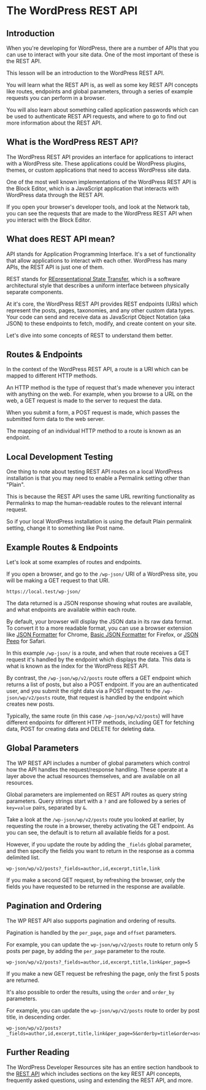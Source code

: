 # The WordPress REST API

## Introduction

When you're developing for WordPress, there are a number of APIs that you can use to interact with your site data. One of the most important of these is the REST API.

This lesson will be an introduction to the WordPress REST API. 

You will learn what the REST API is, as well as some key REST API concepts like routes, endpoints and global parameters, through a series of example requests you can perform in a browser. 

You will also learn about something called application passwords which can be used to authenticate REST API requests, and where to go to find out more information about the REST API.

## What is the WordPress REST API?

The WordPress REST API provides an interface for applications to interact with a WordPress site. These applications could be WordPress plugins, themes, or custom applications that need to access WordPress site data.

One of the most well known implementations of the WordPress REST API is the Block Editor, which is a JavaScript application that interacts with WordPress data through the REST API.

If you open your browser's developer tools, and look at the Network tab, you can see the requests that are made to the WordPress REST API when you interact with the Block Editor.

## What does REST API mean?

API stands for Application Programming Interface. It's a set of functionality that allow applications to interact with each other. WordPress has many APIs, the REST API is just one of them.

REST stands for [REpresentational State Transfer](https://en.wikipedia.org/wiki/Representational_state_transfer), which is a software architectural style that describes a uniform interface between physically separate components.

At it's core, the WordPress REST API provides REST endpoints (URIs) which represent the posts, pages, taxonomies, and any other custom data types. Your code can send and receive data as JavaScript Object Notation (aka JSON) to these endpoints to fetch, modify, and create content on your site.

Let's dive into some concepts of REST to understand them better.

## Routes & Endpoints

In the context of the WordPress REST API, a route is a URI which can be mapped to different HTTP methods.

An HTTP method is the type of request that's made whenever you interact with anything on the web. For example, when you browse to a URL on the web, a GET request is made to the server to request the data.

When you submit a form, a POST request is made, which passes the submitted form data to the web server.

The mapping of an individual HTTP method to a route is known as an endpoint. 

## Local Development Testing

One thing to note about testing REST API routes on a local WordPress installation is that you may need to enable a Permalink setting other than "Plain".

This is because the REST API uses the same URL rewriting functionality as Permalinks to map the human-readable routes to the relevant internal request.

So if your local WordPress installation is using the default Plain permalink setting, change it to something like Post name.

## Example Routes & Endpoints

Let's look at some examples of routes and endpoints.

If you open a browser, and go to the `/wp-json/` URI of a WordPress site, you will be making a GET request to that URI. 

```
https://local.test/wp-json/
```

The data returned is a JSON response showing what routes are available, and what endpoints are available within each route.

By default, your browser will display the JSON data in its raw data format. To convert it to a more readable format, you can use a browser extension like [JSON Formatter](https://chrome.google.com/webstore/detail/json-formatter/bcjindcccaagfpapjjmafapmmgkkhgoa) for Chrome, [Basic JSON Formatter](https://addons.mozilla.org/en-US/firefox/addon/basic-json-formatter/) for Firefox, or [JSON Peep](https://apps.apple.com/us/app/json-peep-for-safari/id1458969831?mt=12) for Safari.

In this example `/wp-json/` is a route, and when that route receives a GET request it's handled by the endpoint which displays the data. This data is what is known as the index for the WordPress REST API.

By contrast, the `/wp-json/wp/v2/posts` route offers a GET endpoint which returns a list of posts, but also a POST endpoint. If you are an authenticated user, and you submit the right data via a POST request to the `/wp-json/wp/v2/posts` route, that request is handled by the endpoint which creates new posts.

Typically, the same route (in this case `/wp-json/wp/v2/posts`) will have different endpoints for different HTTP methods, including GET for fetching data, POST for creating data and DELETE for deleting data.

## Global Parameters

The WP REST API includes a number of global parameters which control how the API handles the request/response handling. These operate at a layer above the actual resources themselves, and are available on all resources.

Global parameters are implemented on REST API routes as query string parameters. Query strings start with a `?` and are followed by a series of `key=value` pairs, separated by `&`.

Take a look at the `/wp-json/wp/v2/posts` route you looked at earlier, by requesting the route in a browser, thereby activating the GET endpoint. As you can see, the default is to return all available fields for a post.

However, if you update the route by adding the `_fields` global parameter, and then specify the fields you want to return in the response as a comma delimited list.

```
wp-json/wp/v2/posts?_fields=author,id,excerpt,title,link
```

If you make a second GET request, by refreshing the browser, only the fields you have requested to be returned in the response are available.

## Pagination and Ordering

The WP REST API also supports pagination and ordering of results.

Pagination is handled by the `per_page`, `page` and `offset` parameters.

For example, you can update the `wp-json/wp/v2/posts` route to return only 5 posts per page, by adding the `per_page` parameter to the route.

```
wp-json/wp/v2/posts?_fields=author,id,excerpt,title,link&per_page=5
```

If you make a new GET request be refreshing the page, only the first 5 posts are returned.

It's also possible to order the results, using the `order` and `order_by` parameters.

For example, you can update the `wp-json/wp/v2/posts` route to order by post title, in descending order.

``` 
wp-json/wp/v2/posts?_fields=author,id,excerpt,title,link&per_page=5&orderby=title&order=asc
```

## Further Reading

The WordPress Developer Resources site has an entire section handbook to the [REST API](https://developer.wordpress.org/rest-api/) which includes sections on the key REST API concepts, frequently asked questions, using and extending the REST API, and more.


